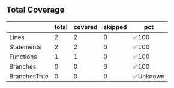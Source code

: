 ## Total Coverage
||total|covered|skipped|pct|
|-|-|-|-|-|
|Lines|2|2|0|:white_check_mark:100|
|Statements|2|2|0|:white_check_mark:100|
|Functions|1|1|0|:white_check_mark:100|
|Branches|0|0|0|:white_check_mark:100|
|BranchesTrue|0|0|0|:white_check_mark:Unknown|
